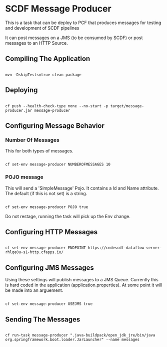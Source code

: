 # SCDF Message Producer

This is a task that can be deploy to PCF that produces messages for testing and development of SCDF pipelines

It can post messages on a JMS (to be consumed by SCDF) or post messages to an HTTP Source.

## Compiling The Application

```shell

mvn -DskipTests=true clean package

```

## Deploying

```shell

cf push --health-check-type none --no-start -p target/message-producer.jar message-producer

```

## Configuring Message Behavior

### Number Of Messages

This for both types of messages.

``` shell

cf set-env message-producer NUMBEROFMESSAGES 10

```

### POJO message

This will send a 'SimpleMessage' Pojo. It contains a Id and Name attribute. The default (if this is not set) is a string.

``` shell

cf set-env message-producer POJO true

```

Do not restage, running the task will pick up the Env change.


## Configuring HTTP Messages

``` shell

cf set-env message-producer ENDPOINT https://cndescdf-dataflow-server-rhlqe0u-s1-http.cfapps.io/

```

## Configuring JMS Messages

Using these settings will publish messages to a JMS Queue. Currently this is hard coded in the application (application.properties). At some point it will be made into an arguement.

``` shell

cf set-env message-producer USEJMS true

```

## Sending The Messages

```shell

cf run-task message-producer ".java-buildpack/open_jdk_jre/bin/java org.springframework.boot.loader.JarLauncher" --name messages

```
